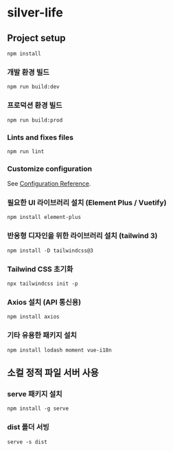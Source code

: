 # silver-life

## Project setup
```
npm install
```

### 개발 환경 빌드
```
npm run build:dev
```

### 프로덕션 환경 빌드
```
npm run build:prod
```

### Lints and fixes files
```
npm run lint
```

### Customize configuration
See [Configuration Reference](https://cli.vuejs.org/config/).


### 필요한 UI 라이브러리 설치 (Element Plus / Vuetify)
```
npm install element-plus
```

### 반응형 디자인을 위한 라이브러리 설치 (tailwind 3)
```
npm install -D tailwindcss@3
```

### Tailwind CSS 초기화
```
npx tailwindcss init -p
```

### Axios 설치 (API 통신용)
```
npm install axios
```

### 기타 유용한 패키지 설치
```
npm install lodash moment vue-i18n
```

## 소컬 정적 파일 서버 사용
### serve 패키지 설치
```
npm install -g serve
```

### dist 폴더 서빙
```
serve -s dist
```